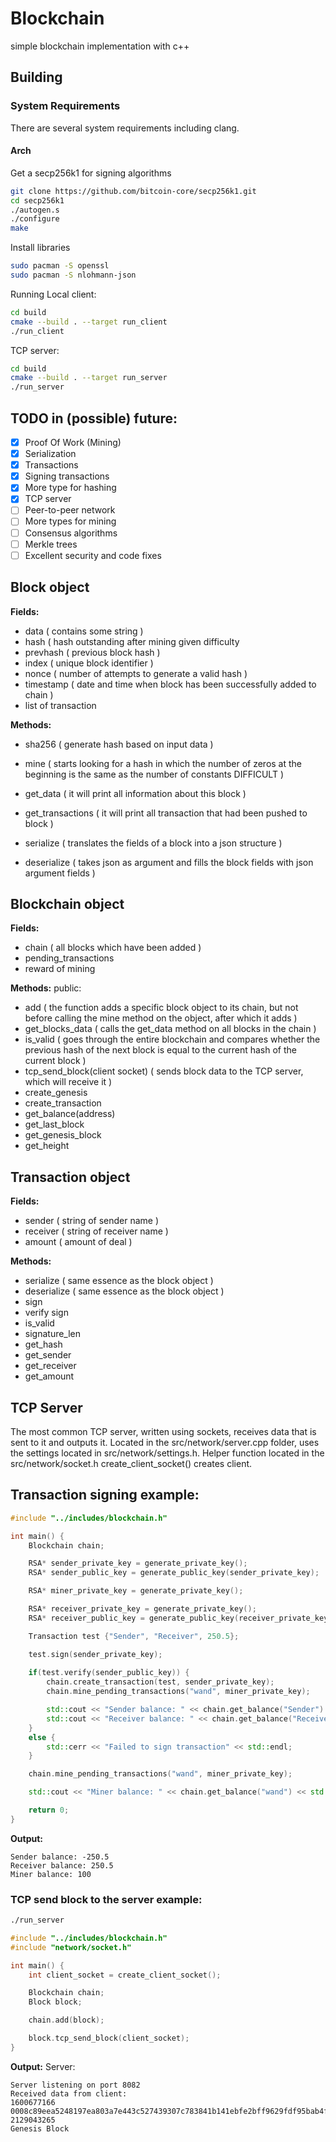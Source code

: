 # Blockchain
simple blockchain implementation with c++

## Building

### System Requirements
There are several system requirements including clang.

#### Arch

Get a secp256k1 for signing algorithms
```bash
git clone https://github.com/bitcoin-core/secp256k1.git
cd secp256k1
./autogen.s
./configure
make
```
Install libraries
```bash
sudo pacman -S openssl
sudo pacman -S nlohmann-json
```
Running
Local client:
```bash
cd build
cmake --build . --target run_client
./run_client
```
TCP server:
```bash
cd build
cmake --build . --target run_server
./run_server
```

## TODO in (possible) future:
- [x] Proof Of Work (Mining)
- [x] Serialization
- [x] Transactions
- [x] Signing transactions
- [x] More type for hashing
- [x] TCP server
- [ ] Peer-to-peer network 
- [ ] More types for mining
- [ ] Consensus algorithms
- [ ] Merkle trees
- [ ] Excellent security and code fixes

## Block object
**Fields:**
- data ( contains some string )
- hash ( hash outstanding after mining given difficulty
- prevhash ( previous block hash )
- index ( unique block identifier )
- nonce ( number of attempts to generate a valid hash )
- timestamp ( date and time when block has been successfully added to chain )
- list of transaction

**Methods:**
- sha256 ( generate hash based on input data )
- mine ( starts looking for a hash in which the number of zeros at the beginning is the same as the number of constants DIFFICULT  )

- get_data ( it will print all information about this block )
- get_transactions ( it will print all transaction that had been pushed to block )
- serialize ( translates the fields of a block into a json structure )
- deserialize ( takes json as argument and fills the block fields with json argument fields )

## Blockchain object
**Fields:**
- chain ( all blocks which have been added )
- pending_transactions
- reward of mining

**Methods:**
public:
- add ( the function adds a specific block object to its chain, but not before calling the mine method on the object, after which it adds )
- get_blocks_data ( calls the get_data method on all blocks in the chain )
- is_valid ( goes through the entire blockchain and compares whether the previous hash of the next block is equal to the current hash of the current block )
- tcp_send_block(client socket) ( sends block data to the TCP server, which will receive it )
- create_genesis
- create_transaction
- get_balance(address)
- get_last_block
- get_genesis_block
- get_height

## Transaction object
**Fields:**
- sender ( string of sender name )
- receiver ( string of receiver name )
- amount ( amount of deal )

**Methods:**
- serialize ( same essence as the block object )
- deserialize ( same essence as the block object )
- sign
- verify sign
- is_valid
- signature_len
- get_hash
- get_sender
- get_receiver
- get_amount

## TCP Server
The most common TCP server, written using sockets, receives data that is sent to it and outputs it.
Located in the src/network/server.cpp folder, uses the settings located in src/network/settings.h.
Helper function located in the src/network/socket.h create_client_socket() сreates client.

## Transaction signing example:
```cpp
#include "../includes/blockchain.h"

int main() {
    Blockchain chain;

    RSA* sender_private_key = generate_private_key();
    RSA* sender_public_key = generate_public_key(sender_private_key);

    RSA* miner_private_key = generate_private_key();

    RSA* receiver_private_key = generate_private_key();
    RSA* receiver_public_key = generate_public_key(receiver_private_key);

    Transaction test {"Sender", "Receiver", 250.5};

    test.sign(sender_private_key);
    
    if(test.verify(sender_public_key)) {
        chain.create_transaction(test, sender_private_key);
        chain.mine_pending_transactions("wand", miner_private_key);

        std::cout << "Sender balance: " << chain.get_balance("Sender") << std::endl;
        std::cout << "Receiver balance: " << chain.get_balance("Receiver") << std::endl;
    }
    else {
        std::cerr << "Failed to sign transaction" << std::endl;
    }

    chain.mine_pending_transactions("wand", miner_private_key);

    std::cout << "Miner balance: " << chain.get_balance("wand") << std::endl;

    return 0;
}
```
**Output:**
```
Sender balance: -250.5
Receiver balance: 250.5
Miner balance: 100
```
### TCP send block to the server example:
```bash
./run_server
```
```cpp
#include "../includes/blockchain.h"
#include "network/socket.h"

int main() {
    int client_socket = create_client_socket();

    Blockchain chain;
    Block block;

    chain.add(block);

    block.tcp_send_block(client_socket);
}
```
**Output:**
Server:
```
Server listening on port 8082
Received data from client:
1600677166
0008c89eea5248197ea803a7e443c527439307c783841b141ebfe2bff9629fdf95bab4f5a33f5fe636cc82f4335ed40ce4cf9af7c93f3bfa1d60000b6444ee97
2129043265
Genesis Block
```
